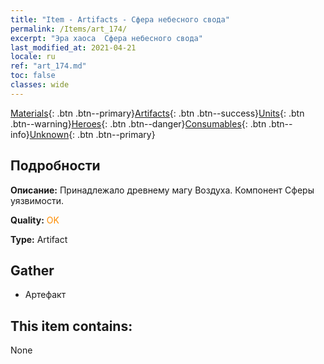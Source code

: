 ```yaml
---
title: "Item - Artifacts - Сфера небесного свода"
permalink: /Items/art_174/
excerpt: "Эра хаоса  Сфера небесного свода"
last_modified_at: 2021-04-21
locale: ru
ref: "art_174.md"
toc: false
classes: wide
---
```

 [Materials](/ru/Items/){: .btn .btn--primary}[Artifacts](/ru/Items/Artifacts/){: .btn .btn--success}[Units](/ru/Items/Units/){: .btn .btn--warning}[Heroes](/ru/Items/Heroes/){: .btn .btn--danger}[Consumables](/ru/Items/Consumables/){: .btn .btn--info}[Unknown](/ru/Items/Unknown/){: .btn .btn--primary}

## Подробности
 **Описание:** Принадлежало древнему магу Воздуха. Компонент Сферы уязвимости.

 **Quality:** <span style="color: #FF8C00">OK</span>

 **Type:** Artifact

## Gather

*    Артефакт 

## This item contains:

  None

